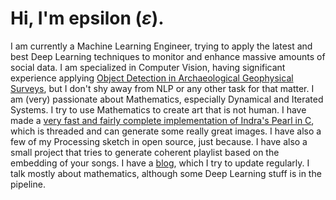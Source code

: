 # Hi, I'm epsilon ($\varepsilon$).

I am currently a Machine Learning Engineer, trying to apply the latest and best Deep Learning techniques to monitor and enhance massive amounts of social data. 
I am specialized in Computer Vision, having significant experience applying [Object Detection in Archaeological Geophysical Surveys](https://github.com/epsln/LiDARAutoDetection), but I don't shy away from NLP or any other task for that matter.
I am (very) passionate about Mathematics, especially Dynamical and Iterated Systems. I try to use Mathematics to create art that is not human. I have made a [very fast and fairly complete implementation of Indra's Pearl in C](https://github.com/epsln/ceendrasPearl), which is threaded and can generate some really great images. I have also a few of my Processing sketch in open source, just because. I have also a small project that tries to generate coherent playlist based on the embedding of your songs. 
I have a [blog](epsln.github.io), which I try to update regularly. I talk mostly about mathematics, although some Deep Learning stuff is in the pipeline.
